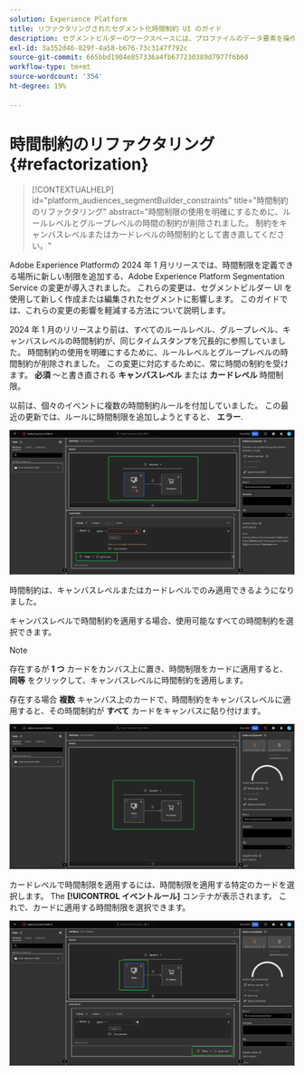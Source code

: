 ```yaml
---
solution: Experience Platform
title: リファクタリングされたセグメント化時間制約 UI のガイド
description: セグメントビルダーのワークスペースには、プロファイルのデータ要素を操作できる豊富な機能があります。ワークスペースには、ルールを作成および編集するための直感的なコントロール（例えば、データプロパティを表示する際に使用するドラッグ＆ドロップタイルなど）があります。
exl-id: 3a352d46-829f-4a58-b676-73c3147f792c
source-git-commit: 665bbd1904e857336a4fb677230389d7977f6b60
workflow-type: tm+mt
source-wordcount: '354'
ht-degree: 19%

---
```


# 時間制約のリファクタリング {#refactorization}

>[!CONTEXTUALHELP]
>id="platform_audiences_segmentBuilder_constraints"
>title="時間制約のリファクタリング"
>abstract="時間制限の使用を明確にするために、ルールレベルとグループレベルの時間の制約が削除されました。 制約をキャンバスレベルまたはカードレベルの時間制約として書き直してください。"

Adobe Experience Platformの 2024 年 1 月リリースでは、時間制限を定義できる場所に新しい制限を追加する、Adobe Experience Platform Segmentation Service の変更が導入されました。 これらの変更は、セグメントビルダー UI を使用して新しく作成または編集されたセグメントに影響します。 このガイドでは、これらの変更の影響を軽減する方法について説明します。

2024 年 1 月のリリースより前は、すべてのルールレベル、グループレベル、キャンバスレベルの時間制約が、同じタイムスタンプを冗長的に参照していました。 時間制約の使用を明確にするために、ルールレベルとグループレベルの時間制約が削除されました。 この変更に対応するために、常に時間の制約を受けます。 **必須** ～と書き直される **キャンバスレベル** または **カードレベル** 時間制限。

以前は、個々のイベントに複数の時間制約ルールを付加していました。 この最近の更新では、ルールに時間制限を追加しようとすると、 **エラー**.

![ルールレベルの時間制約がハイライト表示されます。 その後発生するエラーもハイライト表示されます。 ](../images/ui/segment-refactoring/rule-time-constraint.png)

時間制約は、キャンバスレベルまたはカードレベルでのみ適用できるようになりました。

キャンバスレベルで時間制約を適用する場合、使用可能なすべての時間制約を選択できます。

>[!NOTE]
>
>存在するが **1 つ** カードをカンバス上に置き、時間制限をカードに適用すると、 **同等** をクリックして、キャンバスレベルに時間制約を適用します。
>
>存在する場合 **複数** キャンバス上のカードで、時間制約をキャンバスレベルに適用すると、その時間制約が **すべて** カードをキャンバスに貼り付けます。

![キャンバスレベルの時間制約がハイライト表示されます。](../images/ui/segment-refactoring/canvas-time-constraint.png)

カードレベルで時間制限を適用するには、時間制限を適用する特定のカードを選択します。 The **[!UICONTROL イベントルール]** コンテナが表示されます。 これで、カードに適用する時間制限を選択できます。

![カードレベルの時間制約がハイライト表示されます。](../images/ui/segment-refactoring/card-time-constraint.png)
